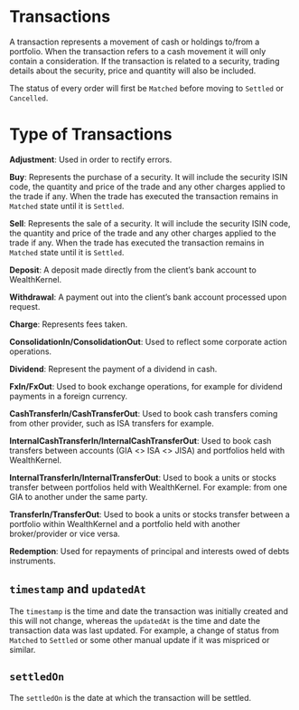 # Transactions

A transaction represents a movement of cash or holdings to/from a portfolio. When the transaction refers to a cash movement it will only contain a consideration. If the transaction is related to a security, trading details about the security, price and quantity will also be included.

The status of every order will first be `Matched` before moving to `Settled` or `Cancelled`.

# Type of Transactions

**Adjustment**: Used in order to rectify errors.

**Buy**: Represents the purchase of a security. It will include the security ISIN code, the quantity and price of the trade and any other charges applied to the trade if any. When the trade has executed the transaction remains in `Matched` state until it is `Settled`.

**Sell**: Represents the sale of a security. It will include the security ISIN code, the quantity and price of the trade and any other charges applied to the trade if any. When the trade has executed the transaction remains in `Matched` state until it is `Settled`.

**Deposit**: A deposit made directly from the client’s bank account to WealthKernel.

**Withdrawal**: A payment out into the client’s bank account processed upon request.

**Charge**: Represents fees taken.

**ConsolidationIn/ConsolidationOut**: Used to reflect some corporate action operations.

**Dividend**: Represent the payment of a dividend in cash.

**FxIn/FxOut**: Used to book exchange operations, for example for dividend payments in a foreign currency.

**CashTransferIn/CashTransferOut**: Used to book cash transfers coming from other provider, such as ISA transfers for example.

**InternalCashTransferIn/InternalCashTransferOut**: Used to book cash transfers between accounts (GIA <> ISA <> JISA) and portfolios held with WealthKernel.

**InternalTransferIn/InternalTransferOut**: Used to book a units or stocks transfer between portfolios held with WealthKernel. For example: from one GIA to another under the same party. 

**TransferIn/TransferOut**: Used to book a units or stocks transfer between a portfolio within WealthKernel and a portfolio held with another broker/provider or vice versa. 

**Redemption**: Used for repayments of principal and interests owed of debts instruments.

## `timestamp` and `updatedAt`

The `timestamp` is the time and date the transaction was initially created and this will not change, whereas the `updatedAt` is the time and date the transaction data was last updated. For example, a change of status from `Matched` to `Settled` or some other manual update if it was mispriced or similar.

## `settledOn`

The `settledOn` is the date at which the transaction will be settled.
